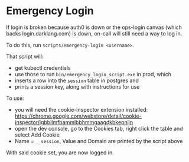 Emergency Login
===============

If login is broken because auth0 is down or the ops-login canvas (which backs
login.darklang.com) is down, on-call will still need a way to log in.

To do this, run `scripts/emergency-login <username>`.

That script will:
- get kubectl credentials
- use those to run `bin/emergency_login_script.exe` in prod, which
- inserts a row into the `session` table in postgres and
- prints a session key, along with instructions for use

To use:
- you will need the cookie-inspector extension installed:
  https://chrome.google.com/webstore/detail/cookie-inspector/jgbbilmfbammlbbhmmgaagdkbkepnijn
- open the dev console, go to the Cookies tab, right click the table and select
  Add Cookie
- Name = `__session`, Value and Domain are printed by the script above

With said cookie set, you are now logged in.
